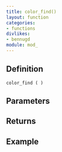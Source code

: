 ```yaml
---
title: color_find()
layout: function
categories:
- functions
divlikes:
- bennugd
module: mod_
---
```


## Definition

    color_find ( )

## Parameters

## Returns

## Example
